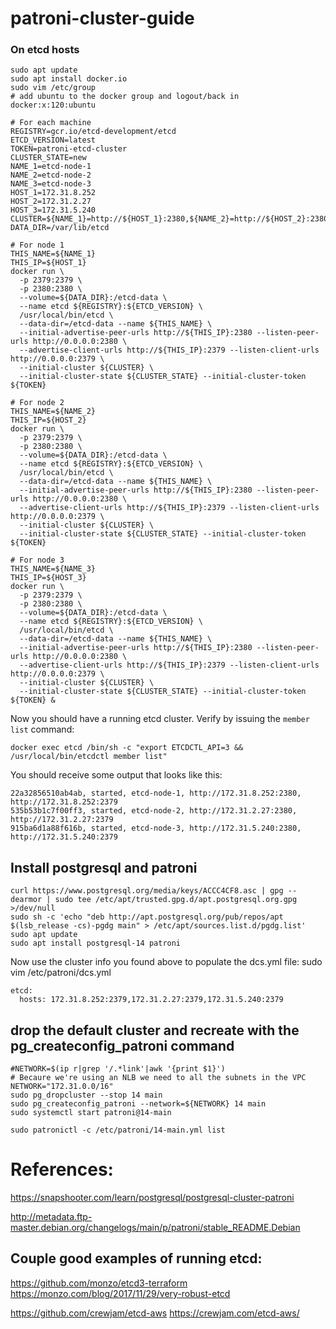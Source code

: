 # patroni-cluster-guide

### On etcd hosts
```
sudo apt update
sudo apt install docker.io
sudo vim /etc/group
# add ubuntu to the docker group and logout/back in
docker:x:120:ubuntu
```

```
# For each machine
REGISTRY=gcr.io/etcd-development/etcd
ETCD_VERSION=latest
TOKEN=patroni-etcd-cluster
CLUSTER_STATE=new
NAME_1=etcd-node-1
NAME_2=etcd-node-2
NAME_3=etcd-node-3
HOST_1=172.31.8.252
HOST_2=172.31.2.27
HOST_3=172.31.5.240
CLUSTER=${NAME_1}=http://${HOST_1}:2380,${NAME_2}=http://${HOST_2}:2380,${NAME_3}=http://${HOST_3}:2380
DATA_DIR=/var/lib/etcd

# For node 1
THIS_NAME=${NAME_1}
THIS_IP=${HOST_1}
docker run \
  -p 2379:2379 \
  -p 2380:2380 \
  --volume=${DATA_DIR}:/etcd-data \
  --name etcd ${REGISTRY}:${ETCD_VERSION} \
  /usr/local/bin/etcd \
  --data-dir=/etcd-data --name ${THIS_NAME} \
  --initial-advertise-peer-urls http://${THIS_IP}:2380 --listen-peer-urls http://0.0.0.0:2380 \
  --advertise-client-urls http://${THIS_IP}:2379 --listen-client-urls http://0.0.0.0:2379 \
  --initial-cluster ${CLUSTER} \
  --initial-cluster-state ${CLUSTER_STATE} --initial-cluster-token ${TOKEN}

# For node 2
THIS_NAME=${NAME_2}
THIS_IP=${HOST_2}
docker run \
  -p 2379:2379 \
  -p 2380:2380 \
  --volume=${DATA_DIR}:/etcd-data \
  --name etcd ${REGISTRY}:${ETCD_VERSION} \
  /usr/local/bin/etcd \
  --data-dir=/etcd-data --name ${THIS_NAME} \
  --initial-advertise-peer-urls http://${THIS_IP}:2380 --listen-peer-urls http://0.0.0.0:2380 \
  --advertise-client-urls http://${THIS_IP}:2379 --listen-client-urls http://0.0.0.0:2379 \
  --initial-cluster ${CLUSTER} \
  --initial-cluster-state ${CLUSTER_STATE} --initial-cluster-token ${TOKEN}

# For node 3
THIS_NAME=${NAME_3}
THIS_IP=${HOST_3}
docker run \
  -p 2379:2379 \
  -p 2380:2380 \
  --volume=${DATA_DIR}:/etcd-data \
  --name etcd ${REGISTRY}:${ETCD_VERSION} \
  /usr/local/bin/etcd \
  --data-dir=/etcd-data --name ${THIS_NAME} \
  --initial-advertise-peer-urls http://${THIS_IP}:2380 --listen-peer-urls http://0.0.0.0:2380 \
  --advertise-client-urls http://${THIS_IP}:2379 --listen-client-urls http://0.0.0.0:2379 \
  --initial-cluster ${CLUSTER} \
  --initial-cluster-state ${CLUSTER_STATE} --initial-cluster-token ${TOKEN} &
```

Now you should have a running etcd cluster. Verify by issuing the `member list` command:

```
docker exec etcd /bin/sh -c "export ETCDCTL_API=3 && /usr/local/bin/etcdctl member list"
```

You should receive some output that looks like this:
```
22a32856510ab4ab, started, etcd-node-1, http://172.31.8.252:2380, http://172.31.8.252:2379
535b53b1c7f00ff3, started, etcd-node-2, http://172.31.2.27:2380, http://172.31.2.27:2379
915ba6d1a88f616b, started, etcd-node-3, http://172.31.5.240:2380, http://172.31.5.240:2379
```

## Install postgresql and patroni
```
curl https://www.postgresql.org/media/keys/ACCC4CF8.asc | gpg --dearmor | sudo tee /etc/apt/trusted.gpg.d/apt.postgresql.org.gpg >/dev/null
sudo sh -c 'echo "deb http://apt.postgresql.org/pub/repos/apt $(lsb_release -cs)-pgdg main" > /etc/apt/sources.list.d/pgdg.list'
sudo apt update
sudo apt install postgresql-14 patroni
```

Now use the cluster info you found above to populate the dcs.yml file:
sudo vim /etc/patroni/dcs.yml
```
etcd:
  hosts: 172.31.8.252:2379,172.31.2.27:2379,172.31.5.240:2379
```

## drop the default cluster and recreate with the pg_createconfig_patroni command
```
#NETWORK=$(ip r|grep '/.*link'|awk '{print $1}')
# Becaure we're using an NLB we need to all the subnets in the VPC
NETWORK="172.31.0.0/16"
sudo pg_dropcluster --stop 14 main
sudo pg_createconfig_patroni --network=${NETWORK} 14 main
sudo systemctl start patroni@14-main
```

```
sudo patronictl -c /etc/patroni/14-main.yml list
```

# References:

https://snapshooter.com/learn/postgresql/postgresql-cluster-patroni

http://metadata.ftp-master.debian.org/changelogs/main/p/patroni/stable_README.Debian

## Couple good examples of running etcd:
https://github.com/monzo/etcd3-terraform
https://monzo.com/blog/2017/11/29/very-robust-etcd

https://github.com/crewjam/etcd-aws
https://crewjam.com/etcd-aws/

